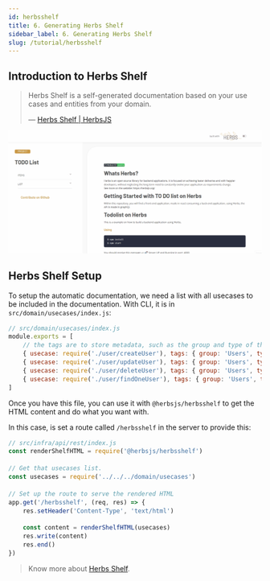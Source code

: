 ```yaml
---
id: herbsshelf
title: 6. Generating Herbs Shelf
sidebar_label: 6. Generating Herbs Shelf
slug: /tutorial/herbsshelf
---
```


## Introduction to Herbs Shelf

> Herbs Shelf is a self-generated documentation based on your use cases and entities from your domain.
>
> — [Herbs Shelf | HerbsJS](/docs/glues/herbsshelf)

![](../../static/img/herbsshelf_screenshot.gif)

## Herbs Shelf Setup

To setup the automatic documentation, we need a list with all usecases to be included in the documentation. With CLI, it is in `src/domain/usecases/index.js`:

```js
// src/domain/usecases/index.js
module.exports = [
    // the tags are to store metadata, such as the group and type of the use case
    { usecase: require('./user/createUser'), tags: { group: 'Users', type: 'mutation'} },
    { usecase: require('./user/updateUser'), tags: { group: 'Users', type: 'mutation'} },
    { usecase: require('./user/deleteUser'), tags: { group: 'Users', type: 'mutation'} },
    { usecase: require('./user/findOneUser'), tags: { group: 'Users', type: 'query'} }
]
```

Once you have this file, you can use it with `@herbsjs/herbsshelf` to get the HTML content and do what you want with.

In this case, is set a route called `/herbsshelf` in the server to provide this:

```js
// src/infra/api/rest/index.js
const renderShelfHTML = require('@herbsjs/herbsshelf')

// Get that usecases list.
const usecases = require('../../../domain/usecases')

// Set up the route to serve the rendered HTML
app.get('/herbsshelf', (req, res) => {
    res.setHeader('Content-Type', 'text/html')

    const content = renderShelfHTML(usecases)
    res.write(content)
    res.end()
})
```

> Know more about [Herbs Shelf](/docs/glues/herbsshelf).
